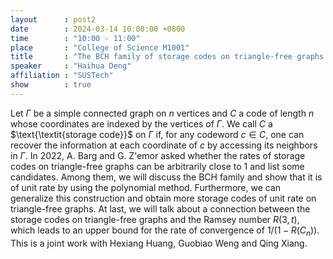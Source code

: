 ```yaml
---
layout      : post2
date        : 2024-03-14 10:00:00 +0800
time        : "10:00 - 11:00"
place       : "College of Science M1001"
title       : "The BCH family of storage codes on triangle-free graphs and its relation to \\(R(3,t)\\)"
speaker     : "Haihua Deng"
affiliation : "SUSTech"
show        : true
---
```


Let $\Gamma$ be a simple connected graph on $n$ vertices and $C$ a code of
length $n$ whose coordinates are indexed by the vertices of $\Gamma$. We call
$C$ a $\text{\textit{storage code}}$ on $\Gamma$ if, for any codeword $c\in C$,
one can recover the information at each coordinate of $c$ by accessing its
neighbors in $\Gamma$. In 2022, A. Barg and G. Z\'emor asked whether the rates
of storage codes on triangle-free graphs can be arbitrarily close to 1 and list
some candidates. Among them, we will discuss the BCH family and show that it is
of unit rate by using the polynomial method. Furthermore, we can generalize
this construction and obtain more storage codes of unit rate on triangle-free
graphs. At last, we will talk about a connection between the storage codes on
triangle-free graphs and the Ramsey number $R(3,t)$, which leads to an upper
bound for the rate of convergence of $1/(1-R(C_n))$. This is a joint work with
Hexiang Huang, Guobiao Weng and Qing Xiang.

